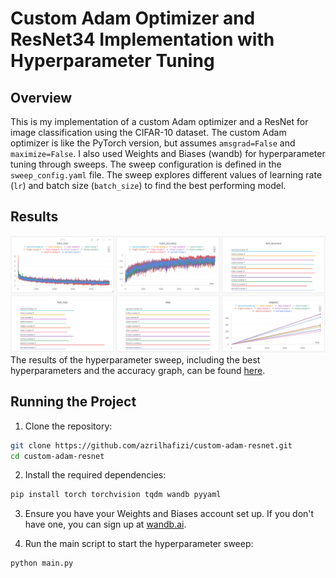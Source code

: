 # Custom Adam Optimizer and ResNet34 Implementation with Hyperparameter Tuning

## Overview
This is my implementation of a custom Adam optimizer and a ResNet for image classification using the CIFAR-10 dataset. The custom Adam optimizer is like the PyTorch version, but assumes `amsgrad=False` and `maximize=False`. I also used Weights and Biases (wandb) for hyperparameter tuning through sweeps. The sweep configuration is defined in the `sweep_config.yaml` file. The sweep explores different values of learning rate (`lr`) and batch size (`batch_size`) to find the best performing model.

## Results
![](runs.png)
The results of the hyperparameter sweep, including the best hyperparameters and the accuracy graph, can be found [here](https://api.wandb.ai/links/azrilhafizi/s1y5i0ln).

## Running the Project
1. Clone the repository:
```bash
git clone https://github.com/azrilhafizi/custom-adam-resnet.git
cd custom-adam-resnet
```

2. Install the required dependencies:
```bash
pip install torch torchvision tqdm wandb pyyaml
```

3. Ensure you have your Weights and Biases account set up. If you don't have one, you can sign up at [wandb.ai](https://wandb.ai/).

4. Run the main script to start the hyperparameter sweep:
```bash
python main.py
```